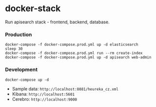# docker-stack

Run apisearch stack - frontend, backend, database.

### Production

```
docker-compose -f docker-compose.prod.yml up -d elasticsearch
sleep 30
docker-compose -f docker-compose.prod.yml run --rm create-index
docker-compose -f docker-compose.prod.yml up -d apisearch web-admin
```

### Development

```
docker-compose up -d
```

- Sample data: `http://localhost:8081/heureka_cz.xml`
- Kibana: `http://localhost:5601`
- Cerebro: `http://localhost:9000`
